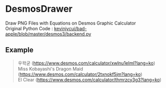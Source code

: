 # DesmosDrawer
Draw PNG Files with Equations on Desmos Graphic Calculator<br>
Original Python Code : [kevinjycui/bad-apple/blob/master/desmos3/backend.py](https://github.com/kevinjycui/bad-apple/blob/master/desmos3/backend.py)

## Example
> 우왁굳 (https://www.desmos.com/calculator/xwlnu1elml?lang=ko) <br>
> Miss Kobayashi's Dragon Maid (https://www.desmos.com/calculator/2txnokf5jm?lang=ko) <br>
> El Clear (https://www.desmos.com/calculator/thmrzcy3g3?lang=ko) <br>
